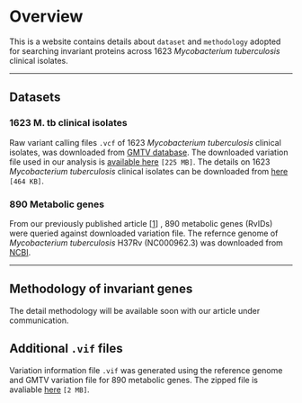 # Overview
This is a website contains details about `dataset` and `methodology` adopted for searching invariant
proteins across 1623 *Mycobacterium tuberculosis* clinical isolates.

_________

## Datasets
### 1623 M. tb clinical isolates
Raw variant calling files `.vcf` of 1623 *Mycobacterium tuberculosis*
clinical isolates, was downloaded from [GMTV database](http://mtb.dobzhanskycenter.org/). The downloaded variation file used
in our analysis is [available here] `[225 MB]`. The details on 1623 *Mycobacterium tuberculosis* clinical isolates can be downloaded from [here] `[464 KB]`.

### 890 Metabolic genes
From our previously published article \[[1]\] , 890 metabolic genes (RvIDs) were queried against downloaded variation file. The refernce genome of *Mycobacterium tuberculosis* H37Rv (NC000962.3) was downloaded from [NCBI].


[available here]: https://goo.gl/i3zv0O "GMTV_database.txt"
[here]: https://goo.gl/GVc40g "GMTV_samples.txt"

[1]: http://dx.doi.org/10.1186/s12967-014-0263-5 "Vashisht R et. al., Systems level mapping of metabolic complexity in Mycobacterium tuberculosis to identify high-value drug targets.  J Transl Med. 2014 10.1186/s12967-014-0263-5"
[NCBI]: ncbi "https://www.ncbi.nlm.nih.gov/nuccore/NC_000962"
_________
## Methodology of invariant genes

The detail methodology will be available soon with our article under communication.

## Additional `.vif` files
Variation information file `.vif` was generated using the reference
genome and GMTV variation file for 890 metabolic genes. The zipped file
is avaliable [here](https://goo.gl/thOjSm) `[2 MB]`.
